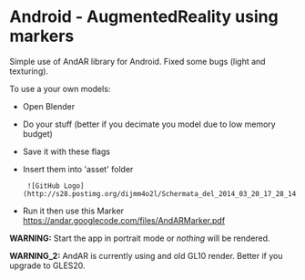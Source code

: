 Android - AugmentedReality using markers
=========================

Simple use of AndAR library for Android.
Fixed some bugs (light and texturing).

To use a your own models:

- Open Blender
- Do your stuff (better if you decimate you model due to low memory budget)
- Save it with these flags
- Insert them into 'asset' folder

       ![GitHub Logo](http://s28.postimg.org/dijmm4o2l/Schermata_del_2014_03_20_17_28_14.png)

- Run it then use this Marker https://andar.googlecode.com/files/AndARMarker.pdf

**WARNING:** Start the app in portrait mode or *nothing* will be rendered.

**WARNING_2:** AndAR is currently using and old GL10 render. Better if you upgrade to GLES20.

